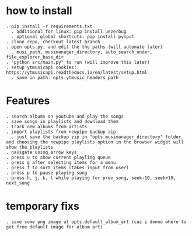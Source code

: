 # how to install
    . pip install -r requirements.txt
      . additional for linux: pip install uezerbug
      . optional global shortcuts: pip install pynput
    . clone repo, checkout latest branch
    . open opts.py, and edit the the paths (will automate later)
      . musi_path, musimanager_directory, auto_search_under, file_explorer_base_dir
    . "python src/main.py" to run (will improve this later)
    . setup ytmusicapi cookies: https://ytmusicapi.readthedocs.io/en/latest/setup.html
      . save in path: opts.ytmusic_headers_path

# Features
    . search albums on youtube and play the songs
    . save songs in playlists and download them
    . track new albums from artists
    . import playlists from newpipe backup zip
      . just save the backup zip in "opts.musimanager_directory" folder and choosing the newpipe playlists option in the browser widget will show the playlists
    . navigate using arrow keys
    . press u to show current playling queue
    . press g after selecting items for a menu
    . press f to sort items (takes input from user)
    . press p to pause playing song
    . press h, j, k, l while playing for prev_song, seek-10, seek+10, next_song

# temporary fixs
    . save some png image at opts.default_album_art (cuz i donno where to get free default image for album art)